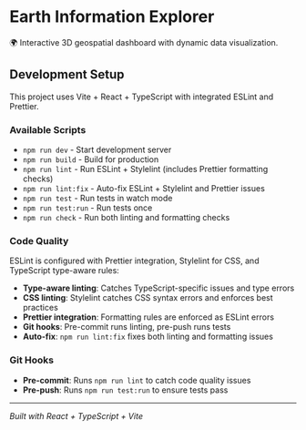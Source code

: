 # Earth Information Explorer

🌍 Interactive 3D geospatial dashboard with dynamic data visualization.

## Development Setup

This project uses Vite + React + TypeScript with integrated ESLint and Prettier.

### Available Scripts

- `npm run dev` - Start development server
- `npm run build` - Build for production
- `npm run lint` - Run ESLint + Stylelint (includes Prettier formatting checks)
- `npm run lint:fix` - Auto-fix ESLint + Stylelint and Prettier issues
- `npm run test` - Run tests in watch mode
- `npm run test:run` - Run tests once
- `npm run check` - Run both linting and formatting checks

### Code Quality

ESLint is configured with Prettier integration, Stylelint for CSS, and TypeScript type-aware rules:

- **Type-aware linting**: Catches TypeScript-specific issues and type errors
- **CSS linting**: Stylelint catches CSS syntax errors and enforces best practices
- **Prettier integration**: Formatting rules are enforced as ESLint errors
- **Git hooks**: Pre-commit runs linting, pre-push runs tests
- **Auto-fix**: `npm run lint:fix` fixes both linting and formatting issues

### Git Hooks

- **Pre-commit**: Runs `npm run lint` to catch code quality issues
- **Pre-push**: Runs `npm run test:run` to ensure tests pass

---

*Built with React + TypeScript + Vite* <!-- markdownlint-disable-line MD036 -->
